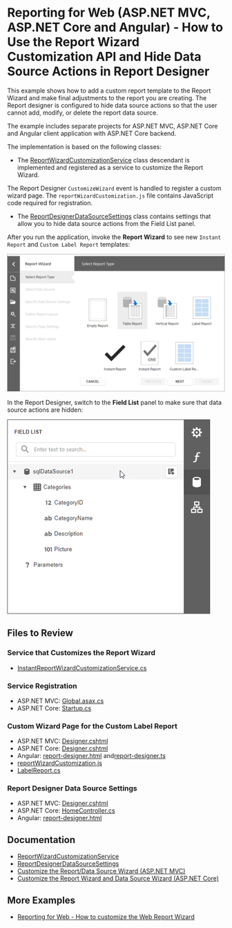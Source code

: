 # Reporting for Web (ASP.NET MVC, ASP.NET Core and Angular) - How to Use the Report Wizard Customization API and Hide Data Source Actions in Report Designer

This example shows how to add a custom report template to the Report Wizard and make final adjustments to the report you are creating. The Report designer is configured to hide data source actions so that the user cannot add, modify, or delete the report data source.

The example includes separate projects for ASP.NET MVC, ASP.NET Core and Angular client application with ASP.NET Core backend.

The implementation is based on the following classes:
 
- The [ReportWizardCustomizationService](https://docs.devexpress.com/XtraReports/DevExpress.XtraReports.Web.ReportDesigner.Services.ReportWizardCustomizationService) class descendant is implemented and registered as a service to customize the Report Wizard.

The Report Designer `CustomizeWizard` event is handled to register a custom wizard page. The `reportWizardCustomization.js` file contains JavaScript code required for registration.

- The [ReportDesignerDataSourceSettings](https://docs.devexpress.com/XtraReports/DevExpress.XtraReports.Web.ReportDesigner.ReportDesignerDataSourceSettings) class contains settings that allow you to hide data source actions from the Field List panel.
 
After you run the application, invoke the **Report Wizard** to see new `Instant Report` and `Custom Label Report` templates:

![Report Wizard with Custom Template](Images/template.png)

In the Report Designer, switch to the **Field List** panel to make sure that data source actions are hidden:

![Report Designer Field List with Hidden Actions](Images/field-list-actions.png)


## Files to Review

### Service that Customizes the Report Wizard

- [InstantReportWizardCustomizationService.cs](Mvc/ReportWizardCustomizationServiceMvcExample/Services/InstantReportWizardCustomizationService.cs)

### Service Registration

- ASP.NET MVC: [Global.asax.cs](Mvc/ReportWizardCustomizationServiceMvcExample/Global.asax.cs)
- ASP.NET Core: [Startup.cs](AspNetCore/ReportWizardCustomizationServiceAspNetCoreExample/Startup.cs)

### Custom Wizard Page for the Custom Label Report

- ASP.NET MVC: [Designer.cshtml](Mvc/ReportWizardCustomizationServiceMvcExample/Views/Home/Designer.cshtml)
- ASP.NET Core: [Designer.cshtml](AspNetCore/ReportWizardCustomizationServiceAspNetCoreExample/Views/Home/Designer.cshtml)
- Angular: [report-designer.html](Angular/ReportWizardCustomizationServiceAngularExample/ClientApp/src/app/reportdesigner/report-designer.html) and[report-designer.ts](Angular/ReportWizardCustomizationServiceAngularExample/ClientApp/src/app/reportdesigner/report-designer.ts)
- [reportWizardCustomization.js](Mvc/ReportWizardCustomizationServiceMvcExample/Scripts/reportWizardCustomization.js)
- [LabelReport.cs](Mvc/ReportWizardCustomizationServiceMvcExample/PredefinedReports/LabelReport.cs)

### Report Designer Data Source Settings

- ASP.NET MVC: [Designer.cshtml](Mvc/ReportWizardCustomizationServiceMvcExample/Views/Home/Designer.cshtml)
- ASP.NET Core: [HomeController.cs](AspNetCore/ReportWizardCustomizationServiceAspNetCoreExample/Controllers/HomeController.cs)
- Angular: [report-designer.html](Angular/ReportWizardCustomizationServiceAngularExample/ClientApp/src/app/reportdesigner/report-designer.html)

## Documentation

- [ReportWizardCustomizationService](https://docs.devexpress.com/XtraReports/DevExpress.XtraReports.Web.ReportDesigner.Services.ReportWizardCustomizationService)
- [ReportDesignerDataSourceSettings](https://docs.devexpress.com/XtraReports/DevExpress.XtraReports.Web.ReportDesigner.ReportDesignerDataSourceSettings)
- [Customize the Report/Data Source Wizard (ASP.NET MVC)](https://docs.devexpress.com/XtraReports/401087/web-reporting/asp-net-mvc-reporting/end-user-report-designer-in-asp-net-mvc-applications/customization/customize-the-report-data-source-wizard)
- [Customize the Report Wizard and Data Source Wizard (ASP.NET Core)](https://docs.devexpress.com/XtraReports/401088/web-reporting/asp-net-core-reporting/end-user-report-designer-in-asp-net-applications/customize-the-report-designer/customize-the-report-wizard-and-data-source-wizard)

## More Examples

- [Reporting for Web - How to customize the Web Report Wizard](https://github.com/DevExpress-Examples/Reporting-Customize-Web-Report-Wizard)

